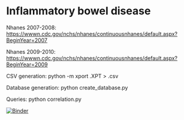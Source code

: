 # Inflammatory bowel disease

Nhanes 2007-2008: https://wwwn.cdc.gov/nchs/nhanes/continuousnhanes/default.aspx?BeginYear=2007

Nhanes 2009-2010: https://wwwn.cdc.gov/nchs/nhanes/continuousnhanes/default.aspx?BeginYear=2009

CSV generation:
python -m xport <filename>.XPT > <filename>.csv

Database generation:
python create_database.py

Queries:
python correlation.py


[![Binder](https://mybinder.org/badge_logo.svg)](https://mybinder.org/v2/gh/Trindad/digestive-diseases/network)

